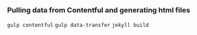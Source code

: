 ### Pulling data from Contentful and generating html files

`gulp contentful`
`gulp data-transfer`
`jekyll build`
